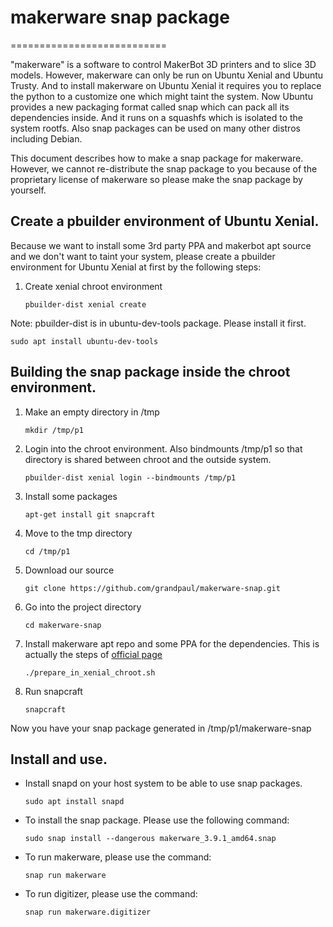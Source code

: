 # makerware snap package
===========================

"makerware" is a software to control MakerBot 3D printers and
to slice 3D models. However, makerware can only be run on Ubuntu Xenial
and Ubuntu Trusty. And to install makerware on Ubuntu Xenial it
requires you to replace the python to a customize one which
might taint the system. Now Ubuntu provides a new packaging format
called snap which can pack all its dependencies inside.
And it runs on a squashfs which is isolated
to the system rootfs. Also snap packages can be used on many
other distros including Debian.

This document describes how to make a snap package for makerware.
However, we cannot re-distribute the snap package to you because of
the proprietary license of makerware so please make the snap package
by yourself.

## Create a pbuilder environment of Ubuntu Xenial.

Because we want to install some 3rd party PPA and makerbot apt source and
we don't want to taint your system, please create a pbuilder
environment for Ubuntu Xenial at first by the following steps:

 1. Create xenial chroot environment

    ~~~
    pbuilder-dist xenial create
    ~~~

Note: pbuilder-dist is in ubuntu-dev-tools package. Please install it first.

    sudo apt install ubuntu-dev-tools

## Building the snap package inside the chroot environment.

 1. Make an empty directory in /tmp
    ~~~
    mkdir /tmp/p1
    ~~~
 
 2. Login into the chroot environment. Also bindmounts /tmp/p1 so that
    directory is shared between chroot and the outside system.
    ~~~
    pbuilder-dist xenial login --bindmounts /tmp/p1
    ~~~

 3. Install some packages
    ~~~
    apt-get install git snapcraft
    ~~~

 4. Move to the tmp directory
    ~~~
    cd /tmp/p1
    ~~~

 5. Download our source
    ~~~
    git clone https://github.com/grandpaul/makerware-snap.git
    ~~~
    
 6. Go into the project directory
    ~~~
    cd makerware-snap
    ~~~

 7. Install makerware apt repo and some PPA for the dependencies. This is
    actually the steps of
    [official page](https://support.makerbot.com/learn/makerbot-desktop-software/installation-and-setup/how-to-install-makerbot-desktop-for-linux_11262)
    ~~~
    ./prepare_in_xenial_chroot.sh
    ~~~

 8. Run snapcraft
    ~~~
    snapcraft
    ~~~

Now you have your snap package generated in /tmp/p1/makerware-snap

## Install and use.

 * Install snapd on your host system to be able to use snap packages.
    ~~~
    sudo apt install snapd
    ~~~

 * To install the snap package. Please use the following command:
    ~~~
    sudo snap install --dangerous makerware_3.9.1_amd64.snap
    ~~~

 * To run makerware, please use the command:
    ~~~
    snap run makerware
    ~~~

 * To run digitizer, please use the command:
    ~~~
    snap run makerware.digitizer
    ~~~
